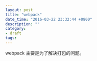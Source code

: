 ```yaml
---
layout: post
title: "webpack"
date_time: "2016-03-22 23:32:44 +0800"
description: ""
category:
- draft
tags:
---
```


webpack 主要是为了解决打包的问题。
